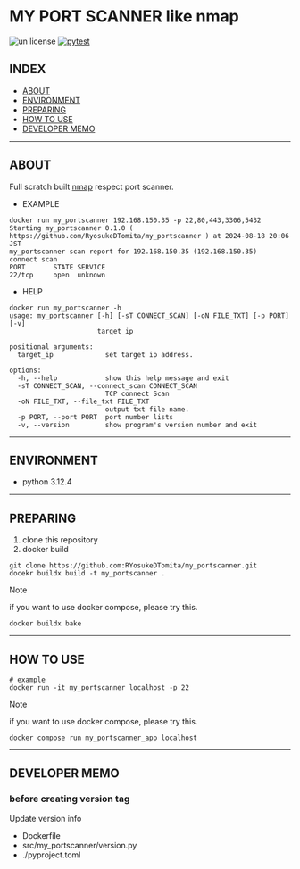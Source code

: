 # MY PORT SCANNER like nmap

![un license](https://img.shields.io/github/license/RyosukeDTomita/my_portscanner)
[![pytest](https://github.com/RyosukeDTomita/my_portscanner/actions/workflows/pytest.yaml/badge.svg)](https://github.com/RyosukeDTomita/my_portscanner/actions/workflows/pytest.yaml)

## INDEX

- [ABOUT](#about)
- [ENVIRONMENT](#environment)
- [PREPARING](#preparing)
- [HOW TO USE](#how-to-use)
- [DEVELOPER MEMO](#developer-memo)

---

## ABOUT

Full scratch built [nmap](https://nmap.org/) respect port scanner.
- EXAMPLE

```shell
docker run my_portscanner 192.168.150.35 -p 22,80,443,3306,5432
Starting my_portscanner 0.1.0 ( https://github.com/RyosukeDTomita/my_portscanner ) at 2024-08-18 20:06 JST
my_portscanner scan report for 192.168.150.35 (192.168.150.35)
connect scan
PORT       STATE SERVICE
22/tcp     open  unknown
```

- HELP

```shell
docker run my_portscanner -h
usage: my_portscanner [-h] [-sT CONNECT_SCAN] [-oN FILE_TXT] [-p PORT] [-v]
                      target_ip

positional arguments:
  target_ip             set target ip address.

options:
  -h, --help            show this help message and exit
  -sT CONNECT_SCAN, --connect_scan CONNECT_SCAN
                        TCP connect Scan
  -oN FILE_TXT, --file_txt FILE_TXT
                        output txt file name.
  -p PORT, --port PORT  port number lists
  -v, --version         show program's version number and exit
```

---

## ENVIRONMENT

- python 3.12.4

---

## PREPARING

1. clone this repository
2. docker build

```shell
git clone https://github.com:RYosukeDTomita/my_portscanner.git
docekr buildx build -t my_portscanner .
```
> [!NOTE]
> if you want to use docker compose, please try this.
> ```shell
> docker buildx bake
> ```

---

## HOW TO USE

```shell
# example
docker run -it my_portscanner localhost -p 22
```

> [!NOTE]
> if you want to use docker compose, please try this.
> ```shell
> docker compose run my_portscanner_app localhost
> ```

---

## DEVELOPER MEMO

### before creating version tag

Update version info
- Dockerfile
- src/my_portscanner/version.py
- ./pyproject.toml
